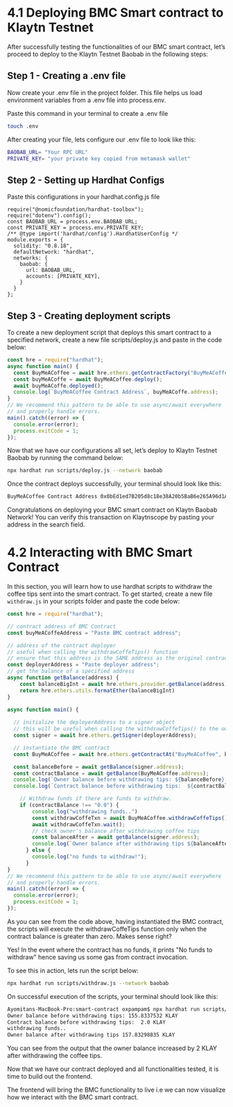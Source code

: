 # 4.1 Deploying BMC Smart contract to Klaytn Testnet  <a id="deploying-bmc-contract"></a>

After successfully testing the functionalities of our BMC smart contract, let’s proceed to deploy to the Klaytn Testnet Baobab in the following steps:

## Step 1 - Creating a .env file

Now create your .env file in the project folder. This file helps us load environment variables from a .env file into process.env.

Paste this command in your terminal to create a .env file

```bash
touch .env
```
After creating your file, lets configure our .env file to look like this:

```bash
BAOBAB_URL= "Your RPC URL"
PRIVATE_KEY= "your private key copied from metamask wallet"
```
## Step 2 - Setting up Hardhat Configs

Paste this configurations in your hardhat.config.js file

```
require("@nomicfoundation/hardhat-toolbox");
require("dotenv").config();
const BAOBAB_URL = process.env.BAOBAB_URL;
const PRIVATE_KEY = process.env.PRIVATE_KEY;
/** @type import('hardhat/config').HardhatUserConfig */
module.exports = {
  solidity: "0.8.18",
  defaultNetwork: "hardhat",
  networks: {
    baobab: {
      url: BAOBAB_URL,
      accounts: [PRIVATE_KEY],
    }
  }
};
```
## Step 3 - Creating deployment scripts

To create a new deployment script that deploys this smart contract to a specified network, create a new file scripts/deploy.js and paste in the code below:

```js
const hre = require("hardhat");
async function main() {
  const BuyMeACoffee = await hre.ethers.getContractFactory("BuyMeACoffee");
  const buyMeACoffe = await BuyMeACoffee.deploy();
  await buyMeACoffe.deployed();
  console.log(`BuyMeACoffee Contract Address`, buyMeACoffe.address);
}
// We recommend this pattern to be able to use async/await everywhere
// and properly handle errors.
main().catch((error) => {
  console.error(error);
  process.exitCode = 1;
});
```
Now that we have our configurations all set, let’s deploy to Klaytn Testnet Baobab by running the command below:

```bash
npx hardhat run scripts/deploy.js --network baobab
```
Once the contract deploys successfully, your terminal should look like this:

```bash
BuyMeACoffee Contract Address 0x0bEd1ed7B205d8c18e38A20b5BaB6e265A96d1AC
```
Congratulations on deploying your BMC smart contract on Klaytn Baobab Network! You can verify this transaction on Klaytnscope  by pasting your address in the search field.

# 4.2 Interacting with BMC Smart Contract  <a id="interacting-with-bmc-contract"></a>

In this section, you will learn how to use hardhat scripts to withdraw the coffee tips sent into the smart contract. To get started, create a new file `withdraw.js` in your scripts folder and paste the code below: 

```js
const hre = require("hardhat");

// contract address of BMC Contract
const buyMeACoffeAddress = "Paste BMC contract address";

// address of the contract deployer
// useful when calling the withdrawCoffeTips() function
// ensure that this address is the SAME address as the original contract deployer
const deployerAddress = "Paste deployer address";
// get the balance of a specified address
async function getBalance(address) {
    const balanceBigInt = await hre.ethers.provider.getBalance(address);
    return hre.ethers.utils.formatEther(balanceBigInt)
}

async function main() {
  
  // initialize the deployerAddress to a signer object
  // this will be useful when calling the withdrawCoffeTips() to the owner address
  const signer = await hre.ethers.getSigner(deployerAddress);

  // instantiate the BMC contract
  const BuyMeACoffee = await hre.ethers.getContractAt("BuyMeACoffee", buyMeACoffeAddress, signer);

  const balanceBefore = await getBalance(signer.address);
  const contractBalance = await getBalance(BuyMeACoffee.address);
  console.log(`Owner balance before withdrawing tips: ${balanceBefore} KLAY`);
  console.log(`Contract balance before withdrawing tips:  ${contractBalance} KLAY`);

    // Withdraw funds if there are funds to withdraw.
    if (contractBalance !== "0.0") {
        console.log("withdrawing funds..")
        const withdrawCoffeTxn = await BuyMeACoffee.withdrawCoffeTips();
        await withdrawCoffeTxn.wait();
        // check owner's balance after withdrawing coffee tips
        const balanceAfter = await getBalance(signer.address);
        console.log(`Owner balance after withdrawing tips ${balanceAfter} KLAY`);
      } else {
        console.log("no funds to withdraw!");
      }
}
// We recommend this pattern to be able to use async/await everywhere
// and properly handle errors.
main().catch((error) => {
  console.error(error);
  process.exitCode = 1;
});
```
As you can see from the code above, having instantiated the BMC contract, the scripts will execute the withdrawCoffeTips function only when the contract balance is greater than zero.  Makes sense right?  

Yes! In the event where the contract has no funds, it prints "No funds to withdraw" hence saving us some gas from contract invocation. 

To see this in action, lets run the script below: 

```bash
npx hardhat run scripts/withdraw.js --network baobab
```
On successful execution of the scripts, your terminal should look like this: 

```bash
Ayomitans-MacBook-Pro:smart-contract oxpampam$ npx hardhat run scripts/withdraw.js --network baobab
Owner balance before withdrawing tips: 155.8337532 KLAY
Contract balance before withdrawing tips:  2.0 KLAY
withdrawing funds..
Owner balance after withdrawing tips 157.83298835 KLAY
```
You can see from the output that the owner balance increased by 2 KLAY after withdrawing the coffee tips. 

Now that we have our contract deployed and all functionalities tested, it is time to build out the frontend. 

The frontend will bring the BMC functionality to live i.e we can now visualize how we interact with the BMC smart contract.


